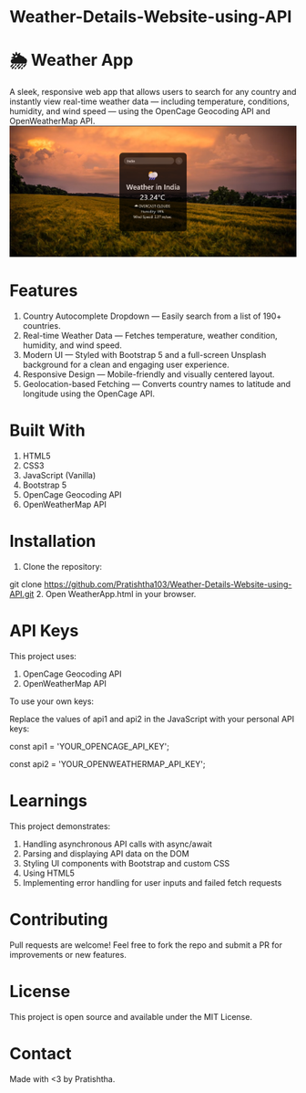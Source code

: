 # Weather-Details-Website-using-API
# 🌦️ Weather App
A sleek, responsive web app that allows users to search for any country and instantly view real-time weather data — including temperature, conditions, humidity, and wind speed — using the OpenCage Geocoding API and OpenWeatherMap API.
![Weather App UI](WeatherAPI.png)

# Features
1. Country Autocomplete Dropdown — Easily search from a list of 190+ countries.
2. Real-time Weather Data — Fetches temperature, weather condition, humidity, and wind speed.
3. Modern UI — Styled with Bootstrap 5 and a full-screen Unsplash background for a clean and engaging user experience.
4. Responsive Design — Mobile-friendly and visually centered layout.
5. Geolocation-based Fetching — Converts country names to latitude and longitude using the OpenCage API.

# Built With
1. HTML5
2. CSS3
3. JavaScript (Vanilla)
4. Bootstrap 5
5. OpenCage Geocoding API
6. OpenWeatherMap API

# Installation
1. Clone the repository:

 git clone https://github.com/Pratishtha103/Weather-Details-Website-using-API.git
2. Open WeatherApp.html in your browser.

# API Keys
This project uses:
1. OpenCage Geocoding API
2. OpenWeatherMap API

To use your own keys:

Replace the values of api1 and api2 in the JavaScript with your personal API keys:

const api1 = 'YOUR_OPENCAGE_API_KEY';

const api2 = 'YOUR_OPENWEATHERMAP_API_KEY';

# Learnings
This project demonstrates:
1. Handling asynchronous API calls with async/await
2. Parsing and displaying API data on the DOM
3. Styling UI components with Bootstrap and custom CSS
4. Using HTML5 <datalist> for autocomplete functionality
5. Implementing error handling for user inputs and failed fetch requests

# Contributing
Pull requests are welcome! Feel free to fork the repo and submit a PR for improvements or new features.

# License
This project is open source and available under the MIT License.

# Contact
Made with <3 by Pratishtha.
